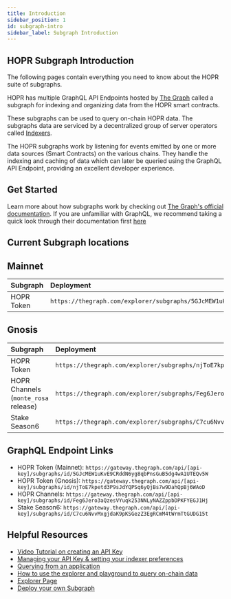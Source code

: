 ```yaml
---
title: Introduction
sidebar_position: 1
id: subgraph-intro
sidebar_label: Subgraph Introduction
---
```


## HOPR Subgraph Introduction

The following pages contain everything you need to know about the HOPR suite of subgraphs.

HOPR has multiple GraphQL API Endpoints hosted by [The Graph](https://thegraph.com/docs/about/introduction#what-the-graph-is) called a subgraph for indexing and organizing data from the HOPR smart contracts.

These subgraphs can be used to query on-chain HOPR data. The subgraphs data are serviced by a decentralized group of server operators called [Indexers](https://thegraph.com/docs/en/network/indexing/).

The HOPR subgraphs work by listening for events emitted by one or more data sources (Smart Contracts) on the various chains. They handle the indexing and caching of data which can later be queried using the GraphQL API Endpoint, providing an excellent developer experience.

## Get Started

Learn more about how subgraphs work by checking out [The Graph's official documentation](https://thegraph.com/docs/en/). If you are unfamiliar with GraphQL, we recommend taking a quick look through their documentation first [here](https://graphql.org/learn/)

## Current Subgraph locations

## Mainnet

| Subgraph       | Deployment                                                                            |
| :------------- | :------------------------------------------------------------------------------------ |
| HOPR Token     | `https://thegraph.com/explorer/subgraphs/5GJcMEW1uKvE9CRddN6yg8qbPnsGuB5dg4wA1UTEQv5W`|

## Gnosis

| Subgraph                             | Deployment                                                                             |
| :----------------------------------- | :--------------------------------------------------------------------------------------|
| HOPR Token                           | `https://thegraph.com/explorer/subgraphs/njToE7kpetd3P9sJdYQPSq6yQjBs7w9DahQpBj6WAoD`  |
| HOPR Channels (`monte_rosa` release) | `https://thegraph.com/explorer/subgraphs/Feg6Jero3aQzesVYuqk253NNLyNAZZppbDPKFYEGJ1Hj` |
| Stake Season6                        | `https://thegraph.com/explorer/subgraphs/C7cu6NvvMxgjdaK9pKSGezZ3EgRCmM4tWrmTtGUDG15t` |

## GraphQL Endpoint Links

- HOPR Token (Mainnet): `https://gateway.thegraph.com/api/[api-key]/subgraphs/id/5GJcMEW1uKvE9CRddN6yg8qbPnsGuB5dg4wA1UTEQv5W`
- HOPR Token (Gnosis): `https://gateway.thegraph.com/api/[api-key]/subgraphs/id/njToE7kpetd3P9sJdYQPSq6yQjBs7w9DahQpBj6WAoD`
- HOPR Channels: `https://gateway.thegraph.com/api/[api-key]/subgraphs/id/Feg6Jero3aQzesVYuqk253NNLyNAZZppbDPKFYEGJ1Hj`
- Stake Season6: `https://gateway.thegraph.com/api/[api-key]/subgraphs/id/C7cu6NvvMxgjdaK9pKSGezZ3EgRCmM4tWrmTtGUDG15t`

## Helpful Resources

- [Video Tutorial on creating an API Key](https://www.youtube.com/watch?v=UrfIpm-Vlgs)
- [Managing your API Key & setting your indexer preferences](https://thegraph.com/docs/en/studio/managing-api-keys/)
- [Querying from an application](https://thegraph.com/docs/en/developer/querying-from-your-app/)
- [How to use the explorer and playground to query on-chain data](https://medium.com/@chidubem_/how-to-query-on-chain-data-with-the-graph-f8507488215)
- [Explorer Page](https://thegraph.com/explorer/subgraph?id=FDrqtqbp8LhG1hSnwtWB2hE6C97FWA54irrozjb2TtMH&view=Overview)
- [Deploy your own Subgraph](https://thegraph.com/docs/en/developing/creating-a-subgraph/)
